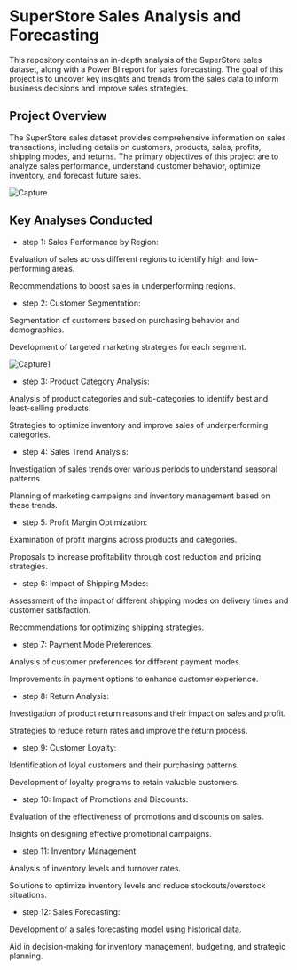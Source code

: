
# SuperStore Sales Analysis and Forecasting

This repository contains an in-depth analysis of the SuperStore sales dataset, along with a Power BI report for sales forecasting. The goal of this project is to uncover key insights and trends from the sales data to inform business decisions and improve sales strategies.

## Project Overview

The SuperStore sales dataset provides comprehensive information on sales transactions, including details on customers, products, sales, profits, shipping modes, and returns. The primary objectives of this project are to analyze sales performance, understand customer behavior, optimize inventory, and forecast future sales.

![Capture](https://github.com/user-attachments/assets/dfb6480c-f97c-422f-81a6-07513c70d167)

## Key Analyses Conducted

- step 1: Sales Performance by Region:

Evaluation of sales across different regions to identify high and low-performing areas.

Recommendations to boost sales in underperforming regions.

- step 2: Customer Segmentation:

Segmentation of customers based on purchasing behavior and demographics.

Development of targeted marketing strategies for each segment.

![Capture1](https://github.com/user-attachments/assets/4949ecc5-3e73-4e14-aaa8-b95f9a29354e)

- step 3: Product Category Analysis:

Analysis of product categories and sub-categories to identify best and least-selling products.

Strategies to optimize inventory and improve sales of underperforming categories.

- step 4: Sales Trend Analysis:

Investigation of sales trends over various periods to understand seasonal patterns.

Planning of marketing campaigns and inventory management based on these trends.

- step 5: Profit Margin Optimization:

Examination of profit margins across products and categories.

Proposals to increase profitability through cost reduction and pricing strategies.

- step 6: Impact of Shipping Modes:

Assessment of the impact of different shipping modes on delivery times and customer satisfaction.

Recommendations for optimizing shipping strategies.

- step 7: Payment Mode Preferences:

Analysis of customer preferences for different payment modes.

Improvements in payment options to enhance customer experience.

- step 8: Return Analysis:

Investigation of product return reasons and their impact on sales and profit.

Strategies to reduce return rates and improve the return process.

- step 9: Customer Loyalty:

Identification of loyal customers and their purchasing patterns.

Development of loyalty programs to retain valuable customers.

- step 10: Impact of Promotions and Discounts:

Evaluation of the effectiveness of promotions and discounts on sales.

Insights on designing effective promotional campaigns.

- step 11: Inventory Management:

Analysis of inventory levels and turnover rates.

Solutions to optimize inventory levels and reduce stockouts/overstock situations.

- step 12: Sales Forecasting:

Development of a sales forecasting model using historical data.

Aid in decision-making for inventory management, budgeting, and strategic planning.


